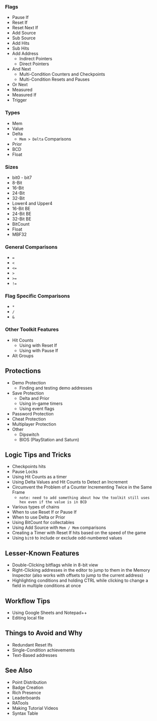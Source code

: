 ### Flags
  - Pause If
  - Reset If
  - Reset Next If
  - Add Source
  - Sub Source
  - Add Hits
  - Sub Hits
  - Add Address
    - Indirect Pointers
    - Direct Pointers
  - And Next
    - Multi-Condition Counters and Checkpoints
    - Multi-Condition Resets and Pauses
  - Or Next
  - Measured
  - Measured If
  - Trigger

### Types
  - Mem
  - Value
  - Delta
    - `Mem > Delta` Comparisons
  - Prior
  - BCD
  - Float

### Sizes
  - bit0 - bit7
  - 8-Bit
  - 16-Bit
  - 24-Bit
  - 32-Bit
  - Lower4 and Upper4
  - 16-Bit BE
  - 24-Bit BE
  - 32-Bit BE
  - BitCount
  - Float
  - MBF32

### General Comparisons
  - `=`
  - `<`
  - `<=`
  - `>`
  - `>=`
  - `!=`

### Flag Specific Comparisons
  - `*`
  - `/`
  - `&`

### Other Toolkit Features
  - Hit Counts
    - Using with Reset If
    - Using with Pause If
  - Alt Groups

## Protections
  - Demo Protection
    - Finding and testing demo addresses
  - Save Protection
    - Delta and Prior
    - Using in-game timers
    - Using event flags
  - Password Protection
  - Cheat Protection
  - Multiplayer Protection
  - Other
    - Dipswitch
    - BIOS (PlayStation and Saturn)

## Logic Tips and Tricks
  - Checkpoints hits
  - Pause Locks
  - Using Hit Counts as a timer
  - Using Delta Values and Hit Counts to Detect an Increment
  - Circumvent the Problem of a Counter Incrementing Twice in the Same Frame
    - `note: need to add something about how the toolkit still uses hex even if the value is in BCD`
  - Various types of chains
  - When to use Reset If or Pause If
  - When to use Delta or Prior
  - Using BitCount for collectables
  - Using Add Source with `Mem / Mem` comparisons
  - Creating a Timer with Reset If hits based on the speed of the game
  - Using `bit0` to include or exclude odd-numbered values

## Lesser-Known Features
  - Double-Clicking bitflags while in 8-bit view
  - Right-Clicking addresses in the editor to jump to them in the Memory Inspector (also works with offsets to jump to the current address)
  - Highlighting conditions and holding CTRL while clicking to change a field in multiple conditions at once

## Workflow Tips
  - Using Google Sheets and Notepad++
  - Editing local file

## Things to Avoid and Why
  - Redundant Reset Ifs
  - Single-Condition achievements
  - Text-Based addresses

## See Also
  - Point Distribution
  - Badge Creation
  - Rich Presence
  - Leaderboards
  - RATools
  - Making Tutorial Videos
  - Syntax Table